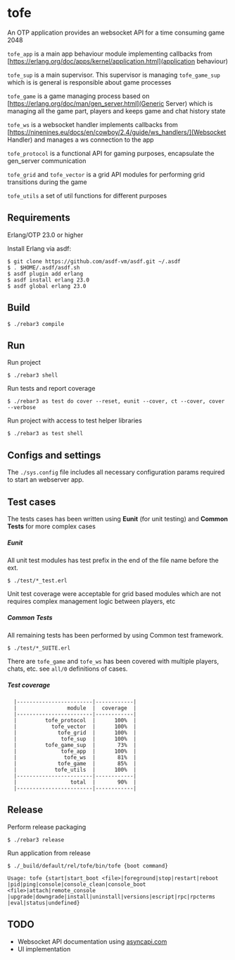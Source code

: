 tofe
=====

An OTP application provides an websocket API for a time consuming game 2048

`tofe_app` is a main app behaviour module implementing callbacks from [https://erlang.org/doc/apps/kernel/application.html](application behaviour)

`tofe_sup` is a main supervisor. This supervisor is managing `tofe_game_sup` which is is general is responsible about game processes

`tofe_game` is a game managing process based on [https://erlang.org/doc/man/gen_server.html](Generic Server) which is managing all the game part, players and keeps game and chat history state

`tofe_ws` is a websocket handler implements callbacks from [https://ninenines.eu/docs/en/cowboy/2.4/guide/ws_handlers/](Websocket Handler) and manages a ws connection to the app

`tofe_protocol` is a functional API for gaming purposes, encapsulate the gen_server communication

`tofe_grid` and `tofe_vector` is a grid API modules for performing grid transitions during the game 

`tofe_utils` a set of util functions for different purposes



Requirements
-----

Erlang/OTP 23.0 or higher 

Install Erlang via asdf:

    $ git clone https://github.com/asdf-vm/asdf.git ~/.asdf 
    $ . $HOME/.asdf/asdf.sh
    $ asdf plugin add erlang
    $ asdf install erlang 23.0
    $ asdf global erlang 23.0
    
    
Build
-----

    $ ./rebar3 compile


Run
---

Run project

    $ ./rebar3 shell

Run tests and report coverage

    $ ./rebar3 as test do cover --reset, eunit --cover, ct --cover, cover --verbose

Run project with access to test helper libraries

    $ ./rebar3 as test shell

Configs and settings
-----
The `./sys.config` file includes all necessary configuration params required to start an webserver app.

Test cases
-----

The tests cases has been written using **Eunit** (for unit testing) and **Common Tests** for more complex cases

##### Eunit

All unit test modules has test prefix in the end of the file name before the ext. 

    $ ./test/*_test.erl
    
Unit test coverage were acceptable for grid based modules which are not requires complex management logic between players, etc

##### Common Tests

All remaining tests has been performed by using Common test framework. 

    $ ./test/*_SUITE.erl
        
There are `tofe_game` and `tofe_ws` has been covered with multiple players, chats, etc.
see `all/0` definitions of cases.


##### Test coverage

      |------------------------|------------|
      |                module  |  coverage  |
      |------------------------|------------|
      |         tofe_protocol  |      100%  |
      |           tofe_vector  |      100%  |
      |             tofe_grid  |      100%  |
      |              tofe_sup  |      100%  |
      |         tofe_game_sup  |       73%  |
      |              tofe_app  |      100%  |
      |               tofe_ws  |       81%  |
      |             tofe_game  |       85%  |
      |            tofe_utils  |      100%  |
      |------------------------|------------|
      |                 total  |       90%  |
      |------------------------|------------|
      
      
Release
---

Perform release packaging

    $ ./rebar3 release

Run application from release

    $ ./_build/default/rel/tofe/bin/tofe {boot command}
    
    Usage: tofe {start|start_boot <file>|foreground|stop|restart|reboot
    |pid|ping|console|console_clean|console_boot <file>|attach|remote_console
    |upgrade|downgrade|install|uninstall|versions|escript|rpc|rpcterms
    |eval|status|undefined}
    
    
TODO
---

- Websocket API documentation using [asyncapi.com](AsyncAPI)
- UI implementation